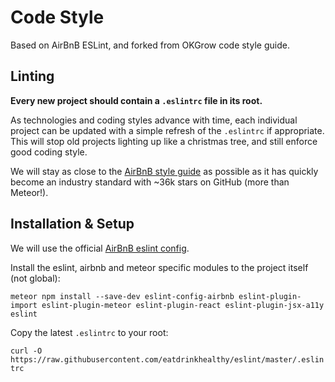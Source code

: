 # Code Style
Based on AirBnB ESLint, and forked from OKGrow code style guide.

## Linting

**Every new project should contain a `.eslintrc` file in its root.**

As technologies and coding styles advance with time, each individual project can be updated with a simple refresh of the `.eslintrc` if appropriate.  This will stop old projects lighting up like a christmas tree, and still enforce good coding style.

We will stay as close to the [AirBnB style guide](https://github.com/airbnb/javascript) as possible as it has quickly become an industry standard with ~36k stars on GitHub (more than Meteor!).

## Installation & Setup

We will use the official [AirBnB eslint config](https://github.com/airbnb/javascript/tree/master/packages/eslint-config-airbnb).

Install the eslint, airbnb and meteor specific modules to the project itself (not global):

`meteor npm install --save-dev eslint-config-airbnb eslint-plugin-import eslint-plugin-meteor eslint-plugin-react eslint-plugin-jsx-a11y eslint
`


Copy the latest `.eslintrc` to your root:

`curl -O https://raw.githubusercontent.com/eatdrinkhealthy/eslint/master/.eslintrc`
